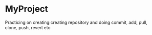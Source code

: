 # MyProject
Practicing on creating creating repository and doing commit, add, pull, clone, push, revert etc
